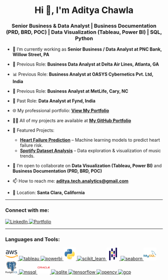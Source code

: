 <h1 align="center">Hi 👋, I'm Aditya Chawla</h1>
<h3 align="center">
Senior Business & Data Analyst | Business Documentation (PRD, BRD, POC) | Data Visualization (Tableau, Power BI) | SQL, Python
</h3>

- 🔭 I’m currently working as **Senior Business / Data Analyst at PNC Bank, Willow Street, PA**  

- 🛫 Previous Role: **Business Data Analyst at Delta Air Lines, Atlanta, GA**  

- 📊 Previous Role: **Business Analyst at OASYS Cybernetics Pvt. Ltd, India**  

- 🏢 Previous Role: **Business Analyst at MetLife, Cary, NC**  

- 📂 Past Role: **Data Analyst at Fynd, India**  

- 🌐 My professional portfolio: **[View My Portfolio](https://your-portfolio-link.com)**  

- 👨‍💻 All of my projects are available at [**My GitHub Portfolio**](https://github.com/aditya44chawla)  

- 🚀 Featured Projects:  
  - [**Heart Failure Prediction**](https://github.com/aditya44chawla/heartfailureprediction) – Machine learning models to predict heart failure risk.  
  - [**Spotify Dataset Analysis**](https://github.com/aditya44chawla/spotifydatasetanalysis) – Data exploration & visualization of music trends.  

- 🤝 I’m open to collaborate on **Data Visualization (Tableau, Power BI)** and **Business Documentation (PRD, BRD, POC)**  

- 📫 How to reach me: **[aditya.tech.analytics@gmail.com](mailto:aditya.tech.analytics@gmail.com)**  

- 📍 Location: **Santa Clara, California**  

---

<h3 align="left">Connect with me:</h3>
<p align="left">
<a href="https://linkedin.com/in/aditya-c-378715173" target="blank">
<img align="center" src="https://raw.githubusercontent.com/rahuldkjain/github-profile-readme-generator/master/src/images/icons/Social/linked-in-alt.svg" alt="LinkedIn" height="30" width="40" />
</a>
<a href="https://your-portfolio-link.com" target="blank">
<img align="center" src="https://cdn-icons-png.flaticon.com/512/25/25694.png" alt="Portfolio" height="30" width="30" />
</a>
</p>

---

<h3 align="left">Languages and Tools:</h3>
<p align="left">
<a href="https://aws.amazon.com" target="_blank" rel="noreferrer">
<img src="https://raw.githubusercontent.com/devicons/devicon/master/icons/amazonwebservices/amazonwebservices-original-wordmark.svg" alt="aws" width="40" height="40"/>
</a>
<a href="https://www.tableau.com/" target="_blank" rel="noreferrer">
<img src="https://cdn.worldvectorlogo.com/logos/tableau-software.svg" alt="tableau" width="40" height="40"/>
</a>
<a href="https://powerbi.microsoft.com/" target="_blank" rel="noreferrer">
<img src="https://upload.wikimedia.org/wikipedia/commons/c/cf/New_Power_BI_Logo.svg" alt="powerbi" width="40" height="40"/>
</a>
<a href="https://www.python.org" target="_blank" rel="noreferrer">
<img src="https://raw.githubusercontent.com/devicons/devicon/master/icons/python/python-original.svg" alt="python" width="40" height="40"/>
</a>
<a href="https://scikit-learn.org/" target="_blank" rel="noreferrer">
<img src="https://upload.wikimedia.org/wikipedia/commons/0/05/Scikit_learn_logo_small.svg" alt="scikit_learn" width="40" height="40"/>
</a>
<a href="https://pandas.pydata.org/" target="_blank" rel="noreferrer">
<img src="https://raw.githubusercontent.com/devicons/devicon/master/icons/pandas/pandas-original.svg" alt="pandas" width="40" height="40"/>
</a>
<a href="https://seaborn.pydata.org/" target="_blank" rel="noreferrer">
<img src="https://seaborn.pydata.org/_images/logo-mark-lightbg.svg" alt="seaborn" width="40" height="40"/>
</a>
<a href="https://www.mysql.com/" target="_blank" rel="noreferrer">
<img src="https://raw.githubusercontent.com/devicons/devicon/master/icons/mysql/mysql-original-wordmark.svg" alt="mysql" width="40" height="40"/>
</a>
<a href="https://www.postgresql.org" target="_blank" rel="noreferrer">
<img src="https://raw.githubusercontent.com/devicons/devicon/master/icons/postgresql/postgresql-original-wordmark.svg" alt="postgresql" width="40" height="40"/>
</a>
<a href="https://www.microsoft.com/en-us/sql-server" target="_blank" rel="noreferrer">
<img src="https://www.svgrepo.com/show/303229/microsoft-sql-server-logo.svg" alt="mssql" width="40" height="40"/>
</a>
<a href="https://www.oracle.com/" target="_blank" rel="noreferrer">
<img src="https://raw.githubusercontent.com/devicons/devicon/master/icons/oracle/oracle-original.svg" alt="oracle" width="40" height="40"/>
</a>
<a href="https://www.sqlite.org/" target="_blank" rel="noreferrer">
<img src="https://www.vectorlogo.zone/logos/sqlite/sqlite-icon.svg" alt="sqlite" width="40" height="40"/>
</a>
<a href="https://www.tensorflow.org" target="_blank" rel="noreferrer">
<img src="https://www.vectorlogo.zone/logos/tensorflow/tensorflow-icon.svg" alt="tensorflow" width="40" height="40"/>
</a>
<a href="https://opencv.org/" target="_blank" rel="noreferrer">
<img src="https://www.vectorlogo.zone/logos/opencv/opencv-icon.svg" alt="opencv" width="40" height="40"/>
</a>
<a href="https://cloud.google.com" target="_blank" rel="noreferrer">
<img src="https://www.vectorlogo.zone/logos/google_cloud/google_cloud-icon.svg" alt="gcp" width="40" height="40"/>
</a>
</p>
